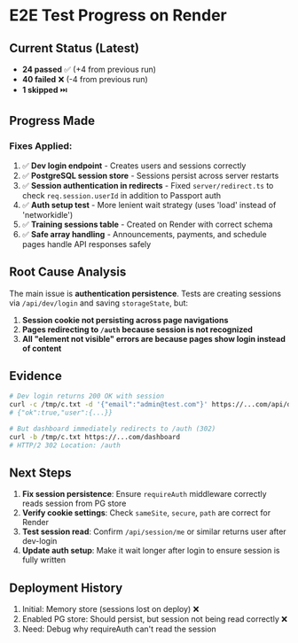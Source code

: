 # E2E Test Progress on Render

## Current Status (Latest)
- **24 passed** ✅ (+4 from previous run)
- **40 failed** ❌ (-4 from previous run)
- **1 skipped** ⏭️

## Progress Made

### Fixes Applied:
1. ✅ **Dev login endpoint** - Creates users and sessions correctly
2. ✅ **PostgreSQL session store** - Sessions persist across server restarts
3. ✅ **Session authentication in redirects** - Fixed `server/redirect.ts` to check `req.session.userId` in addition to Passport auth
4. ✅ **Auth setup test** - More lenient wait strategy (uses 'load' instead of 'networkidle')
5. ✅ **Training sessions table** - Created on Render with correct schema
6. ✅ **Safe array handling** - Announcements, payments, and schedule pages handle API responses safely

## Root Cause Analysis

The main issue is **authentication persistence**. Tests are creating sessions via `/api/dev/login` and saving `storageState`, but:

1. **Session cookie not persisting across page navigations**
2. **Pages redirecting to `/auth` because session is not recognized**
3. **All "element not visible" errors are because pages show login instead of content**

## Evidence

```bash
# Dev login returns 200 OK with session
curl -c /tmp/c.txt -d '{"email":"admin@test.com"}' https://...com/api/dev/login
# {"ok":true,"user":{...}}

# But dashboard immediately redirects to /auth (302)
curl -b /tmp/c.txt https://...com/dashboard
# HTTP/2 302 Location: /auth
```

## Next Steps

1. **Fix session persistence**: Ensure `requireAuth` middleware correctly reads session from PG store
2. **Verify cookie settings**: Check `sameSite`, `secure`, `path` are correct for Render
3. **Test session read**: Confirm `/api/session/me` or similar returns user after dev-login
4. **Update auth setup**: Make it wait longer after login to ensure session is fully written

## Deployment History

1. Initial: Memory store (sessions lost on deploy) ❌
2. Enabled PG store: Should persist, but session not being read correctly ❌
3. Need: Debug why requireAuth can't read the session


